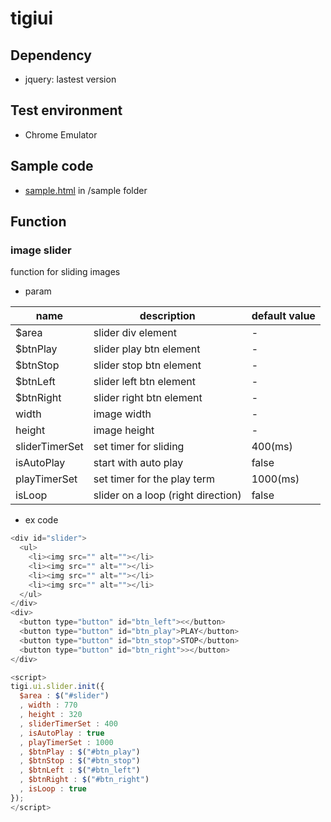 # tigiui

## Dependency
* jquery: lastest version

## Test environment
* Chrome Emulator

## Sample code
* [sample.html](https://github.com/onlytigi/javaScriptStudy/blob/master/sample/sample.html) in /sample folder

## Function
### image slider
function for sliding images
* param

| name | description | default value |
|---|---|---|
| $area | slider div element | - |
| $btnPlay | slider play btn element | - |
| $btnStop | slider stop btn element | - |
| $btnLeft | slider left btn element | - |
| $btnRight | slider right btn element | - |
| width | image width | - |
| height | image height | - |
| sliderTimerSet | set timer for sliding | 400(ms) |
| isAutoPlay | start with auto play | false |
| playTimerSet | set timer for the play term | 1000(ms) |
| isLoop | slider on a loop (right direction) | false |
* ex code

```javascript
<div id="slider">
  <ul>
    <li><img src="" alt=""></li>
    <li><img src="" alt=""></li>
    <li><img src="" alt=""></li>
    <li><img src="" alt=""></li>
  </ul>
</div>
<div>
  <button type="button" id="btn_left"><</button>
  <button type="button" id="btn_play">PLAY</button>
  <button type="button" id="btn_stop">STOP</button>
  <button type="button" id="btn_right">></button>
</div>

<script>
tigi.ui.slider.init({
  $area : $("#slider")
  , width : 770
  , height : 320
  , sliderTimerSet : 400
  , isAutoPlay : true
  , playTimerSet : 1000
  , $btnPlay : $("#btn_play")
  , $btnStop : $("#btn_stop")
  , $btnLeft : $("#btn_left")
  , $btnRight : $("#btn_right")
  , isLoop : true
});
</script>
```
